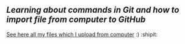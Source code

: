 ## _**Learning about commands in Git and how to import file from computer to GitHub**_

[See here all my files which I upload from computer](https://github.com/MaryMN/oop) :) :shipit:
